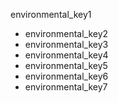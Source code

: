 environmental_key1
* environmental_key2
* environmental_key3
* environmental_key4
* environmental_key5
* environmental_key6
* environmental_key7
